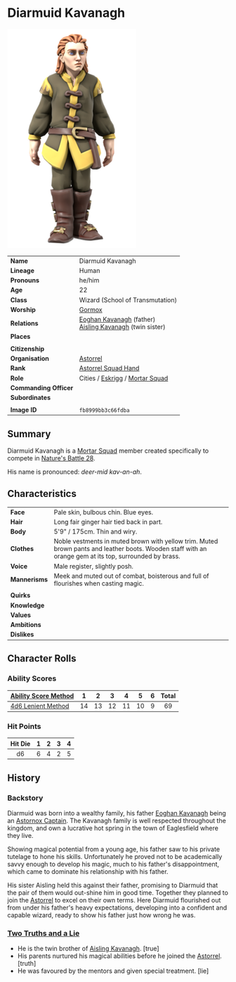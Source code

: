 # Diarmuid Kavanagh

<img src="https://raw.githubusercontent.com/jesskelsall/astarus-images/main/characters/portraits/fb8999bb3c66fdba.png" height="500" />

|||
| --- | --- |
| **Name** | Diarmuid Kavanagh | character.3
| **Lineage** | Human |
| **Pronouns** | he/him |
| **Age** | 22 |
| **Class** | Wizard (School of Transmutation) |
| **Worship** | [Gormox](../gods/deities/gormox.md) |
| **Relations** | [Eoghan Kavanagh](eoghan-kavanagh.md) (father)<br>[Aisling Kavanagh](aisling-kavanagh.md) (twin sister) |
| **Places** | |
|||
| **Citizenship** | |
| **Organisation** | [Astorrel](../organisations/astorrel/astorrel.md) |
| **Rank** | [Astorrel Squad Hand](../organisations/astorrel/ranks/astorrel-squad-hand.md) |
| **Role** | Cities / [Eskrigg](../places/cities/eskrigg.md) / [Mortar Squad](../organisations/astorrel/squads/mortar-squad.md) |
| **Commanding Officer** | |
| **Subordinates** | |
|||
| **Image ID** | `fb8999bb3c66fdba` |

## Summary

Diarmuid Kavanagh is a [Mortar Squad](../organisations/astorrel/squads/mortar-squad.md) member created specifically to compete in [Nature's Battle 28](../storylines/ended/natures-battle-28.md).

His name is pronounced: *deer-mid kav-an-ah*.

## Characteristics

| | |
| --- | --- |
| **Face** | Pale skin, bulbous chin. Blue eyes. | characteristics.2
| **Hair** | Long fair ginger hair tied back in part. |
| **Body** | 5'9" / 175cm. Thin and wiry. |
| **Clothes** | Noble vestments in muted brown with yellow trim. Muted brown pants and leather boots. Wooden staff with an orange gem at its top, surrounded by brass. |
| **Voice** | Male register, slightly posh. |
| **Mannerisms** | Meek and muted out of combat, boisterous and full of flourishes when casting magic. |
| | |
| **Quirks** | |
| **Knowledge** | |
| **Values** | |
| **Ambitions** | |
| **Dislikes** | |

## Character Rolls

### Ability Scores

| [Ability Score Method](../mechanics/ability-score-method/ability-score-method.md) | 1 | 2 | 3 | 4 | 5 | 6 | Total |
| --- |:---:|:---:|:---:|:---:|:---:|:---:|:---:|
| [4d6 Lenient Method](../mechanics/ability-score-method/4d6-lenient-method.md) | 14 | 13 | 12 | 11 | 10 | 9 | 69 |

### Hit Points

| Hit Die | 1 | 2 | 3 | 4 |
|:---:|:---:|:---:|:---:|:---:|
| d6 | 6 | 4 | 2 | 5 |

## History

### Backstory

Diarmuid was born into a wealthy family, his father [Eoghan Kavanagh](eoghan-kavanagh.md) being an [Astornox Captain](../organisations/astornox/ranks/astornox-captain.md). The Kavanagh family is well respected throughout the kingdom, and own a lucrative hot spring in the town of Eaglesfield where they live.

Showing magical potential from a young age, his father saw to his private tutelage to hone his skills. Unfortunately he proved not to be academically savvy enough to develop his magic, much to his father's disappointment, which came to dominate his relationship with his father.

His sister Aisling held this against their father, promising to Diarmuid that the pair of them would out-shine him in good time. Together they planned to join the [Astorrel](../organisations/astorrel/astorrel.md) to excel on their own terms. Here Diarmuid flourished out from under his father's heavy expectations, developing into a confident and capable wizard, ready to show his father just how wrong he was.

### [Two Truths and a Lie](../mechanics/roleplay/two-truths-and-a-lie.md)

- He is the twin brother of [Aisling Kavanagh](aisling-kavanagh.md). [true]
- His parents nurtured his magical abilities before he joined the [Astorrel](../organisations/astorrel/astorrel.md). [truth]
- He was favoured by the mentors and given special treatment. [lie]
